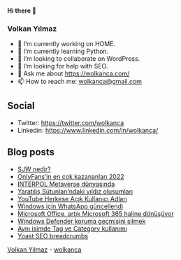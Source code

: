 #### Hi there 👋

### Volkan Yılmaz

- 🔭 I’m currently working on HOME.
- 🌱 I’m currently learning Python.
- 👯 I’m looking to collaborate on WordPress.
- 🤔 I’m looking for help with SEO.
- 💬 Ask me about https://wolkanca.com/
- 📫 How to reach me: wolkanca@gmail.com

## Social
- Twitter: https://twitter.com/wolkanca
- Linkedin: https://www.linkedin.com/in/wolkanca/



## Blog posts
<!-- BLOG-POST-LIST:START -->
- [SJW nedir?](https://wolkanca.com/sjw-nedir/)
- [OnlyFans’in en çok kazananları 2022](https://wolkanca.com/onlyfansin-en-cok-kazananlari-2022/)
- [INTERPOL Metaverse dünyasında](https://wolkanca.com/interpol-metaverse-dunyasinda/)
- [Yaratılış Sütunları’ndaki yıldız oluşumları](https://wolkanca.com/yaratilis-sutunlarindaki-yildiz-olusumlari/)
- [YouTube Herkese Açık Kullanıcı Adları](https://wolkanca.com/youtube-herkese-acik-kullanici-adlari/)
- [Windows için WhatsApp güncellendi](https://wolkanca.com/windows-icin-whatsapp-guncellendi/)
- [Microsoft Office, artık Microsoft 365 haline dönüşüyor](https://wolkanca.com/microsoft-office-artik-microsoft-365-haline-donusuyor/)
- [Windows Defender koruma geçmişini silmek](https://wolkanca.com/windows-defender-koruma-gecmisini-silmek/)
- [Aynı isimde Tag ve Category kullanımı](https://wolkanca.com/ayni-isimde-tag-ve-category-kullanimi/)
- [Yoast SEO breadcrumbs](https://wolkanca.com/yoast-seo-breadcrumbs/)
<!-- BLOG-POST-LIST:END -->


[Volkan Yılmaz](https://volkanyilmaz.com.tr/) - [wolkanca](https://wolkanca.com/)
